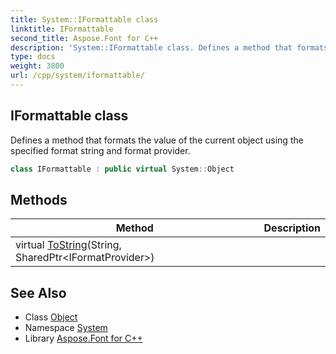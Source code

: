 ```yaml
---
title: System::IFormattable class
linktitle: IFormattable
second_title: Aspose.Font for C++
description: 'System::IFormattable class. Defines a method that formats the value of the current object using the specified format string and format provider in C++.'
type: docs
weight: 3800
url: /cpp/system/iformattable/
---
```

## IFormattable class


Defines a method that formats the value of the current object using the specified format string and format provider.

```cpp
class IFormattable : public virtual System::Object
```

## Methods

| Method | Description |
| --- | --- |
| virtual [ToString](./tostring/)(String, SharedPtr\<IFormatProvider\>) |  |
## See Also

* Class [Object](../object/)
* Namespace [System](../)
* Library [Aspose.Font for C++](../../)
